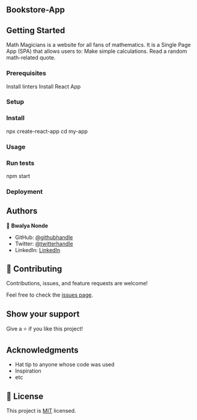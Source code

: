 ## Bookstore-App

## Getting Started
Math Magicians is a website for all fans of mathematics. It is a Single Page App (SPA) that allows users to:
Make simple calculations.
Read a random math-related quote.


### Prerequisites
Install linters
Install React App
### Setup

### Install
npx create-react-app 
cd my-app
### Usage

### Run tests
npm start
### Deployment



## Authors


👤 **Bwalya Nonde**

- GitHub: [@githubhandle](https://github.com/BwalyaNonde)
- Twitter: [@twitterhandle](https://twitter.com/nonde_bwalya)
- LinkedIn: [LinkedIn](https://www.linkedin.com/in/bwalya-nonde-5865601a9/)


## 🤝 Contributing

Contributions, issues, and feature requests are welcome!

Feel free to check the [issues page](../../issues/).

## Show your support

Give a ⭐️ if you like this project!

## Acknowledgments

- Hat tip to anyone whose code was used
- Inspiration
- etc

## 📝 License

This project is [MIT](./MIT.md) licensed.
